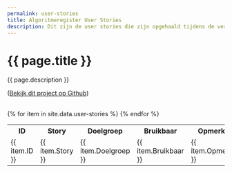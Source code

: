 ```yaml
---
permalink: user-stories
title: Algoritmeregister User Stories
description: Dit zijn de user stories die zijn opgehaald tijdens de verschillende inventarisatiesessies met consortiumpartners en genodigden.
---
```

# {{ page.title }}

{{ page.description }}

(<a href="https://github.com/algoritmeregister/algoritmeregister-metadata-standaard">Bekijk dit project op Github</a>)

<br>
<table>
    <tr>
        <th>ID</th>
        <th>Story</th>
        <th>Doelgroep</th>
        <th>Bruikbaar</th>
        <th>Opmerkingen</th>
        <th>Prototype</th>
    </tr>
    {% for item in site.data.user-stories %}
    <tr>
        <td>{{ item.ID }}</td>
        <td>{{ item.Story }}</td>
        <td>{{ item.Doelgroep }}</td>
        <td>{{ item.Bruikbaar }}</td>
        <td>{{ item.Opmerkingen }}</td>
        <td>{{ item.Prototype }}</td>
    </tr>
    {% endfor %}
</table>
